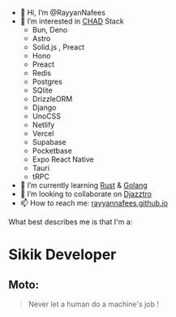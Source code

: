 - 👋 Hi, I’m @RayyanNafees
- 👀 I’m interested in [C](https://cloudflare.com)[H](https://hono.dev)[A](https://astro.build)[D](https://drizzle.team) Stack
  - Bun, Deno
  - Astro
  - Solid.js , Preact
  - Hono
  - Preact
  - Redis
  - Postgres
  - SQlite
  - DrizzleORM
  - Django
  - UnoCSS
  - Netlify
  - Vercel
  - Supabase
  - Pocketbase
  - Expo React Native
  - Tauri
  - tRPC
- 🌱 I’m currently learning [Rust](https://rust-lang.org) & [Golang](https://go.dev)
- 💞️ I’m looking to collaborate on [Djazztro](https://github.com/Bwc9876/Djazztro)
- 📫 How to reach me: [rayyannafees.github.io](https://rayyannafees.github.io)

What best describes me is that I'm a:

# Sikik Developer

## Moto:
> Never let a human do a machine's job !


<!---
RayyanNafees/RayyanNafees is a ✨ special ✨ repository because its `README.md` (this file) appears on your GitHub profile.
You can click the Preview link to take a look at your changes.
--->
